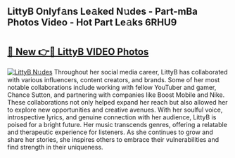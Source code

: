 ## LittyB Onlyf𝚊ns Le𝚊ked N𝚞des - Part-mBa Photos Video - Hot Part Le𝚊ks 6RHU9

# <h2><a href="http://ab72226.deff.icu/?id=LittyB">🔗 New 👉🔴 LittyB VIDEO Photos</a></h2>

[![LittyB N𝚞des](https://i.imgur.com/rIISA9y.gif)](http://ab72226.deff.icu/?id=LittyB)
Throughout her social media career, LittyB has collaborated with various influencers, content creators, and brands. Some of her most notable collaborations include working with fellow YouTuber and gamer, Chance Sutton, and partnering with companies like Boost Mobile and Nike. These collaborations not only helped expand her reach but also allowed her to explore new opportunities and creative avenues. With her soulful voice, introspective lyrics, and genuine connection with her audience, LittyB is poised for a bright future. Her music transcends genres, offering a relatable and therapeutic experience for listeners. As she continues to grow and share her stories, she inspires others to embrace their vulnerabilities and find strength in their uniqueness.
